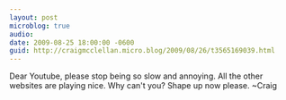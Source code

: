 ```yaml
---
layout: post
microblog: true
audio: 
date: 2009-08-25 18:00:00 -0600
guid: http://craigmcclellan.micro.blog/2009/08/26/t3565169039.html
---
```

Dear Youtube, please stop being so slow and annoying.  All the other websites are playing nice.  Why can't you?  Shape up now please. ~Craig
